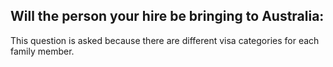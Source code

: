 ## Will the person your hire be bringing to Australia:

This question is asked because there are different visa categories for each family member.
